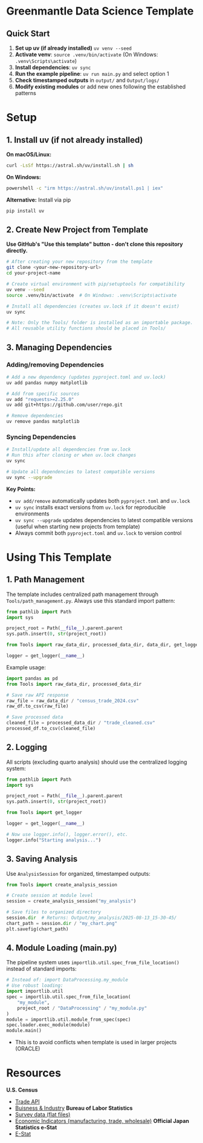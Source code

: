 # Greenmantle Data Science Template

## Quick Start
1. **Set up uv (if already installed)** `uv venv --seed`
2. **Activate venv**: `source .venv/bin/activate` (On Windows: `.venv\Scripts\activate`)
3. **Install dependencies**: `uv sync`
4. **Run the example pipeline**: `uv run main.py` and select option 1
5. **Check timestamped outputs** in `output/` and `Output/logs/`
6. **Modify existing modules** or add new ones following the established patterns

# Setup

## 1. Install uv (if not already installed)
**On macOS/Linux:**
```bash
curl -LsSf https://astral.sh/uv/install.sh | sh
```

**On Windows:**
```bash
powershell -c "irm https://astral.sh/uv/install.ps1 | iex"
```

**Alternative:** Install via pip
```bash
pip install uv
```

## 2. Create New Project from Template

**Use GitHub's "Use this template" button - don't clone this repository directly.**

```bash
# After creating your new repository from the template
git clone <your-new-repository-url>
cd your-project-name

# Create virtual environment with pip/setuptools for compatibility
uv venv --seed
source .venv/bin/activate  # On Windows: .venv\Scripts\activate

# Install all dependencies (creates uv.lock if it doesn't exist)
uv sync

# Note: Only the Tools/ folder is installed as an importable package.
# All reusable utility functions should be placed in Tools/
```

## 3. Managing Dependencies

### Adding/removing Dependencies
```bash
# Add a new dependency (updates pyproject.toml and uv.lock)
uv add pandas numpy matplotlib

# Add from specific sources
uv add "requests>=2.25.0"
uv add git+https://github.com/user/repo.git
```

```bash
# Remove dependencies
uv remove pandas matplotlib

```

### Syncing Dependencies
```bash
# Install/update all dependencies from uv.lock
# Run this after cloning or when uv.lock changes
uv sync

# Update all dependencies to latest compatible versions
uv sync --upgrade
```

**Key Points:**
- `uv add/remove` automatically updates both `pyproject.toml` and `uv.lock`
- `uv sync` installs exact versions from `uv.lock` for reproducible environments
- `uv sync --upgrade` updates dependencies to latest compatible versions (useful when starting new projects from template)
- Always commit both `pyproject.toml` and `uv.lock` to version control

# Using This Template
## 1. Path Management
The template includes centralized path management through `Tools/path_management.py`. Always use this standard import pattern:

```python
from pathlib import Path
import sys

project_root = Path(__file__).parent.parent
sys.path.insert(0, str(project_root))

from Tools import raw_data_dir, processed_data_dir, data_dir, get_logger

logger = get_logger(__name__)
```

Example usage:
```python
import pandas as pd
from Tools import raw_data_dir, processed_data_dir

# Save raw API response
raw_file = raw_data_dir / "census_trade_2024.csv"
raw_df.to_csv(raw_file)

# Save processed data
cleaned_file = processed_data_dir / "trade_cleaned.csv"
processed_df.to_csv(cleaned_file)
```

## 2. Logging
All scripts (excluding quarto analysis) should use the centralized logging system:

```python
from pathlib import Path
import sys

project_root = Path(__file__).parent.parent
sys.path.insert(0, str(project_root))

from Tools import get_logger

logger = get_logger(__name__)

# Now use logger.info(), logger.error(), etc.
logger.info("Starting analysis...")
```

## 3. Saving Analysis
Use `AnalysisSession` for organized, timestamped outputs:

```python
from Tools import create_analysis_session

# Create session at module level
session = create_analysis_session("my_analysis")

# Save files to organized directory
session.dir  # Returns: Output/my_analysis/2025-08-13_15-30-45/
chart_path = session.dir / "my_chart.png"
plt.savefig(chart_path)
```

## 4. Module Loading (main.py)
The pipeline system uses `importlib.util.spec_from_file_location()` instead of standard imports:

```python
# Instead of: import DataProcessing.my_module
# Use robust loading:
import importlib.util
spec = importlib.util.spec_from_file_location(
    "my_module",
    project_root / "DataProcessing" / "my_module.py"
)
module = importlib.util.module_from_spec(spec)
spec.loader.exec_module(module)
module.main()
```
- This is to avoid conflicts when template is used in larger projects (ORACLE)


# Resources
**U.S. Census**
-  [Trade API](https://www.census.gov/foreign-trade/api_tool.html)
-  [Buisness & Industry](https://www.census.gov/econ_datasets/ ) 
**Bureau of Labor Statistics**
- [Survey data (flat files)](https://download.bls.gov/pub/time.series/) 
- [Economic Indicators (manufacturing, trade, wholesale)](https://www.census.gov/econ_datasets/ ) 
**Official Japan Statistics e-Stat** 
- [E-Stat](https://www.e-stat.go.jp/en/stat-search/database?page=1&query=export&layout=dataset)


